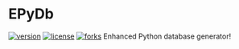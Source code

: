 # EPyDb
[![version](https://img.shields.io/badge/version-0.1dev-blue.svg?style=flat-square)]() 
[![license](https://img.shields.io/github/license/HidekiHrk/EPyDb.svg?style=flat-square)](https://github.com/HidekiHrk/EPyDb/blob/master/LICENSE) 
[![forks](https://img.shields.io/github/issues/HidekiHrk/EPyDb.svg?style=flat-square)]()
Enhanced Python database generator!